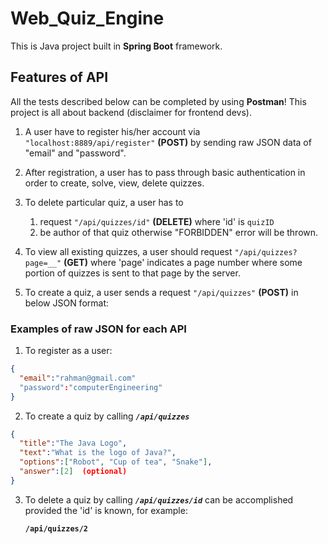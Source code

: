# Web_Quiz_Engine

This is Java project built in **Spring Boot** framework. 

## Features of API 
All the tests described below can be completed by using **Postman**!  This project is all about backend (disclaimer for frontend devs).

1. A user have to register his/her account via <code>"localhost:8889/api/register"</code> **(POST)** by sending raw JSON data of "email" and "password".

2. After registration, a user has to pass through basic authentication in order to create, solve, view, delete quizzes.

3. To delete particular quiz, a user has to 
   1. request <code>"/api/quizzes/id"</code> **(DELETE)** where 'id' is <code>quizID</code> 
   2. be author of that quiz otherwise "FORBIDDEN" error will be thrown.

4. To view all existing quizzes, a user should request <code>"/api/quizzes?page=__"</code> **(GET)** where 'page' indicates a page number where some portion of quizzes is sent to that page by the server.

5. To create a quiz, a user sends a request <code>"/api/quizzes"</code> **(POST)** in below JSON format: </br>

### Examples of raw JSON for each API
1. To register as a user:
~~~json
{
  "email":"rahman@gmail.com"
  "password":"computerEngineering"
}
~~~
2. To create a quiz by calling <code>***/api/quizzes***</code>
~~~json
{ 
  "title":"The Java Logo",
  "text":"What is the logo of Java?",
  "options":["Robot", "Cup of tea", "Snake"],
  "answer":[2]  (optional)
}
~~~
3. To delete a quiz by calling <code>***/api/quizzes/id***</code> can be accomplished provided the 'id' is known, for example: <pre><code>**/api/quizzes/2</pre>**</code>


